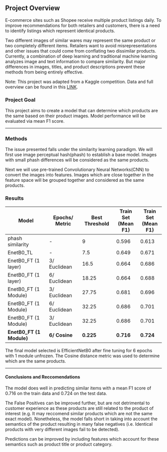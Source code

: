 ## Project Overview

E-commerce sites such as Shopee receive multiple product listings daily. To improve recommendations for both retailers and customers, there is a need to identify listings which represent identical products.

Two different images of similar wares may represent the same product or two completely different items. Retailers want to avoid misrepresentations and other issues that could come from conflating two dissimilar products. Currently, a combination of deep learning and traditional machine learning analyzes image and text information to compare similarity. But major differences in images, titles, and product descriptions prevent these methods from being entirely effective.

Note: This project was adapted from a Kaggle competition. Data and full overview can be found in this [LINK](https://www.kaggle.com/competitions/shopee-product-matching/overview).

### Project Goal

This project aims to create a model that can determine which products are the same based on their product images. Model performance will be evaluated via mean F1 score.

---

### Methods
The issue presented falls under the similarity learning paradigm. We will first use image perceptual hash(phash) to establish a base model. Images with small phash differences will be considered as the same products.

Next we will use pre-trained Convolutionary Neural Networks(CNN) to convert the images into features. Images which are close together in the feature space will be grouped together and considered as the same products.

### Results

| **Model**                | **Epochs/ Metric** | **Best Threshold** | **Train Set**<br/> (Mean F1) | **Train Set**<br/> (Mean F1) |
|--------------------------|--------------------|--------------------|------------------------------|------------------------------|
| phash similarity         | -                  | 9                  | 0.596                        | 0.613                        |
| EnetB0_TL                | -                  | 7.5                | 0.649                        | 0.671                        |
| EnetB0_FT (1 layer)      | 3/ Euclidean       | 16.5               | 0.664                        | 0.686                        |
| EnetB0_FT (1 layer)      | 6/ Euclidean       | 18.25              | 0.664                        | 0.688                        |
| EnetB0_FT (1 Module)     | 3/ Euclidean       | 27.75              | 0.681                        | 0.696                        |
| EnetB0_FT (1 Module)     | 6/ Euclidean       | 32.25              | 0.686                        | 0.701                        |
| EnetB0_FT (1 Module)     | 3/ Euclidean       | 32.25              | 0.686                        | 0.701                        |
| **EnetB0_FT (1 Module)** | **6/ Cosine**      | **0.225**          | **0.716**                    | **0.724**                    |


The final model selected is EfficientNetB0 after fine tuning for 6 epochs with 1 module unfrozen. The Cosine distance metric was used to determine which are the same products.

---

#### Conclusions and Reccomendations

The model does well in predicting similar items with a mean F1 score of 0.716 on the train data and 0.724 on the test data. 

The False Positives can be improved further, but are not detrimental to customer experience as these products are still related to the product of interest (e.g. It may reccomend similar products which are not the same exact model). Nonetheless, the model falls short in taking into account the semantics of the product resulting in many false negatives (i.e. Identical products with very different images fail to be detected).

Predictions can be improved by including features which account for these semantics such as product title or product category.